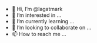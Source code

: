 - 👋 Hi, I’m @lagatmark
- 👀 I’m interested in ...
- 🌱 I’m currently learning ...
- 💞️ I’m looking to collaborate on ...
- 📫 How to reach me ...

<!---
lagatmark/lagatmark is a ✨ special ✨ repository because its `README.md` (this file) appears on your GitHub profile.
You can click the Preview link to take a look at your changes.
--->
